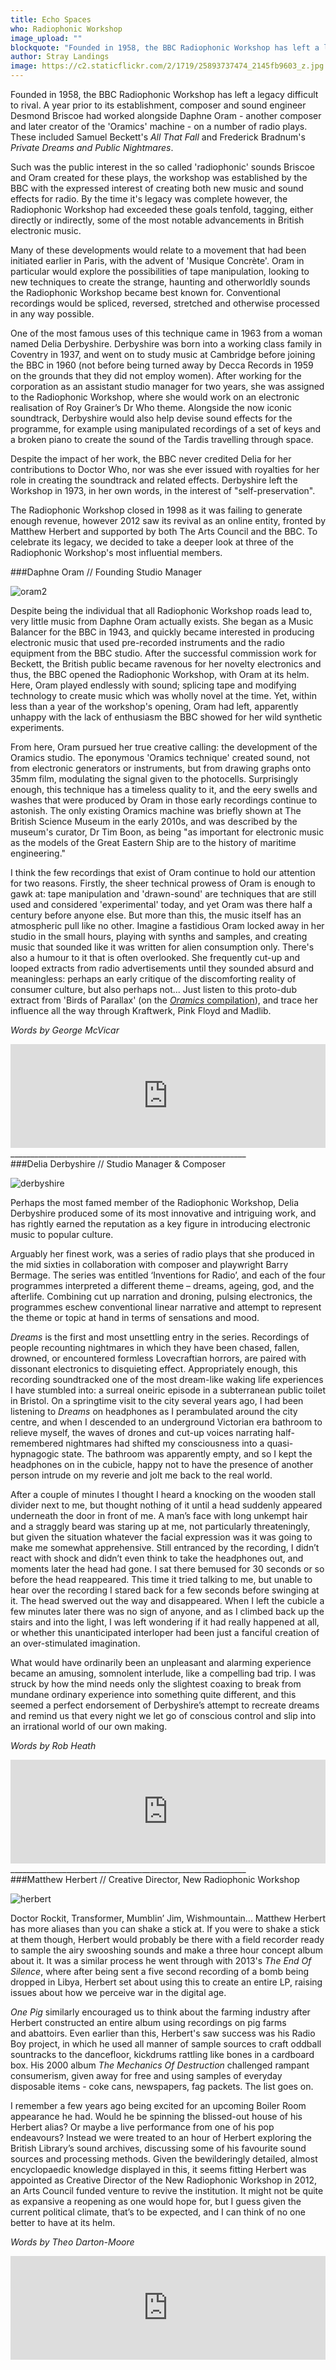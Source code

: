 ```yaml
---
title: Echo Spaces
who: Radiophonic Workshop
image_upload: ""
blockquote: "Founded in 1958, the BBC Radiophonic Workshop has left a legacy difficult to rival. A year prior to its establishment, composer and sound engineer Desmond Briscoe had worked alongside Daphne Oram, another composer and later creator of the 'Oramics' machine (arguably one of the world's first synthesisers) on a number of radio plays. These included Samuel Beckett's _All That Fall_ and  Frederick Bradnum's _Private Dreams and Public Nightmares_. "
author: Stray Landings
image: https://c2.staticflickr.com/2/1719/25893737474_2145fb9603_z.jpg
---
```

Founded in 1958, the BBC Radiophonic Workshop has left a legacy difficult to rival. A year prior to its establishment, composer and sound engineer Desmond Briscoe had worked alongside Daphne Oram - another composer and later creator of the 'Oramics' machine - on a number of radio plays. These included Samuel Beckett's _All That Fall_ and  Frederick Bradnum's _Private Dreams and Public Nightmares_. 

Such was the public interest in the so called 'radiophonic' sounds Briscoe and Oram created for these plays, the workshop was established by the BBC with the expressed interest of creating both new music and sound effects for radio. By the time it's legacy was complete however, the Radiophonic Workshop had exceeded these goals tenfold, tagging, either directly or indirectly, some of the most notable advancements in British electronic music. 

Many of these developments would relate to a movement that had been initiated earlier in Paris, with the advent of 'Musique Concrète'. Oram in particular would explore the possibilities of tape manipulation, looking to new techniques to create the strange, haunting and otherworldly sounds the Radiophonic Workshop became best known for. Conventional recordings would be spliced, reversed, stretched and otherwise processed in any way possible. 

One of the most famous uses of this technique came in 1963 from a woman named Delia Derbyshire. Derbyshire was born into a working class family in Coventry in 1937, and went on to study music at Cambridge before joining the BBC in 1960 (not before being turned away by Decca Records in 1959 on the grounds that they did not employ women). After working for the corporation as an assistant studio manager for two years, she was assigned to the Radiophonic Workshop, where she would work on an electronic realisation of Roy Grainer’s Dr Who theme. Alongside the now iconic soundtrack, Derbyshire would also help devise sound effects for the programme, for example using manipulated recordings of a set of keys and a broken piano to create the sound of the Tardis travelling through space.

Despite the impact of her work, the BBC never credited Delia for her contributions to Doctor Who, nor was she ever issued with royalties for her role in creating the soundtrack and related effects. Derbyshire left the Workshop in 1973, in her own words, in the interest of "self-preservation".

The Radiophonic Workshop closed in 1998 as it was failing to generate enough revenue, however 2012 saw its revival as an online entity, fronted by Matthew Herbert and supported by both The Arts Council and the BBC. To celebrate its legacy, we decided to take a deeper look at three of the Radiophonic Workshop's most influential members.

###Daphne Oram // Founding Studio Manager

![oram2](https://c2.staticflickr.com/2/1707/25909509633_2f393b2a49.jpg)

Despite being the individual that all Radiophonic Workshop roads lead to, very little music from Daphne Oram actually exists. She began as a Music Balancer for the BBC in 1943, and quickly became interested in producing electronic music that used pre-recorded instruments and the radio equipment from the BBC studio. After the successful commission work for Beckett, the British public became ravenous for her novelty electronics and thus, the BBC opened the Radiophonic Workshop, with Oram at its helm. Here, Oram played endlessly with sound; splicing tape and modifying technology to create music which was wholly novel at the time. Yet, within less than a year of the workshop's opening, Oram had left, apparently unhappy with the lack of enthusiasm the BBC showed for her wild synthetic experiments. 

From here, Oram pursued her true creative calling: the development of the Oramics studio. The eponymous 'Oramics technique' created sound, not from electronic generators or instruments, but from drawing graphs onto 35mm film, modulating the signal given to the photocells. Surprisingly enough, this technique has a timeless quality to it, and the eery swells and washes that were produced by Oram in those early recordings continue to astonish. The only existing Oramics machine was briefly shown at The British Science Museum in the early 2010s, and was described by the museum's curator, Dr Tim Boon, as being "as important for electronic music as the models of the Great Eastern Ship are to the history of maritime engineering." 

I think the few recordings that exist of Oram continue to hold our attention for two reasons. Firstly, the sheer technical prowess of Oram is enough to gawk at: tape manipulation and 'drawn-sound' are techniques that are still used and considered 'experimental' today, and yet Oram was there half a century before anyone else. But more than this, the music itself has an atmospheric pull like no other. Imagine a fastidious Oram locked away in her studio in the small hours, playing with synths and samples, and creating music that sounded like it was written for alien consumption only. There's also a humour to it that is often overlooked. She frequently cut-up and looped extracts from radio advertisements until they sounded absurd and meaningless: perhaps an early critique of the discomforting reality of consumer culture, but also perhaps not... Just listen to this proto-dub extract from 'Birds of Parallax' (on the [_Oramics_ compilation](http://daphneoram.bandcamp.com/album/oramics)), and trace her influence all the way through Kraftwerk, Pink Floyd and Madlib. 

_Words by George McVicar_

<iframe width="100%" height="166" scrolling="no" frameborder="no" src="https://w.soundcloud.com/player/?url=https%3A//api.soundcloud.com/tracks/197330239&color=ff5500&auto_play=false&hide_related=false&show_comments=true&show_user=true&show_reposts=false"></iframe>
___________________________________________________________<br>
###Delia Derbyshire  // Studio Manager & Composer 

![derbyshire](https://c2.staticflickr.com/2/1568/26415244922_427de9db47_b.jpg)

Perhaps the most famed member of the Radiophonic Workshop, Delia Derbyshire produced some of its most innovative and intriguing work, and has rightly earned the reputation as a key figure in introducing electronic music to popular culture. 

Arguably her finest work, was a series of radio plays that she produced in the mid sixties in collaboration with composer and playwright Barry Bermage. The series was entitled ‘Inventions for Radio’, and each of the four programmes interpreted a different theme – dreams, ageing, god, and the afterlife. Combining cut up narration and droning, pulsing electronics, the programmes eschew conventional linear narrative and attempt to represent the theme or topic at hand in terms of sensations and mood. 

_Dreams_ is the first and most unsettling entry in the series. Recordings of people recounting nightmares in which they have been chased, fallen, drowned, or encountered formless Lovecraftian horrors, are paired with dissonant electronics to disquieting effect. Appropriately enough, this recording soundtracked one of the most dream-like waking life experiences I have stumbled into: a surreal oneiric episode in a subterranean public toilet in Bristol. On a springtime visit to the city several years ago, I had been listening to _Dreams_ on headphones as I perambulated around the city centre, and when I descended to an underground Victorian era bathroom to relieve myself, the waves of drones and cut-up voices narrating half-remembered nightmares had shifted my consciousness into a quasi-hypnagogic state. The bathroom was apparently empty, and so I kept the headphones on in the cubicle, happy not to have the presence of another person intrude on my reverie and jolt me back to the real world.

After a couple of minutes I thought I heard a knocking on the wooden stall divider next to me, but thought nothing of it until a head suddenly appeared underneath the door in front of me. A man’s face with long unkempt hair and a straggly beard was staring up at me, not particularly threateningly, but given the situation whatever the facial expression was it was going to make me somewhat apprehensive. Still entranced by the recording, I didn’t react with shock and didn’t even think to take the headphones out, and moments later the head had gone. I sat there bemused for 30 seconds or so before the head reappeared. This time it tried talking to me, but unable to hear over the recording I stared back for a few seconds before swinging at it. The head swerved out the way and disappeared. When I left the cubicle a few minutes later there was no sign of anyone, and as I climbed back up the stairs and into the light, I was left wondering if it had really happened at all, or whether this unanticipated interloper had been just a fanciful creation of an over-stimulated imagination. 

What would have ordinarily been an unpleasant and alarming experience became an amusing, somnolent interlude, like a compelling bad trip. I was struck by how the mind needs only the slightest coaxing to break from mundane ordinary experience into something quite different, and this seemed a perfect endorsement of Derbyshire’s attempt to recreate dreams and remind us that every night we let go of conscious control and slip into an irrational world of our own making.

_Words by Rob Heath_

<iframe width="100%" height="166" scrolling="no" frameborder="no" src="https://w.soundcloud.com/player/?url=https%3A//api.soundcloud.com/tracks/5300331&color=ff5500&auto_play=false&hide_related=false&show_comments=true&show_user=true&show_reposts=false"></iframe>
___________________________________________________________<br>
###Matthew Herbert // Creative Director, New Radiophonic Workshop 

![herbert](https://c2.staticflickr.com/2/1709/26415245172_0ec2912d81_b.jpg)

Doctor Rockit, Transformer, Mumblin’ Jim, Wishmountain... Matthew Herbert has more aliases than you can shake a stick at. If you were to shake a stick at them though, Herbert would probably be there with a field recorder ready to sample the airy swooshing sounds and make a three hour concept album about it. It was a similar process he went through with 2013's _The End Of Silence_, where after being sent a five second recording of a bomb being dropped in Libya, Herbert set about using this to create an entire LP, raising issues about how we perceive war in the digital age.

_One Pig_ similarly encouraged us to think about the farming industry after Herbert constructed an entire album using recordings on pig farms and abattoirs. Even earlier than this, Herbert's saw success was his Radio Boy project, in which he used all manner of sample sources to craft oddball sountracks to the dancefloor, kickdrums rattling like bones in a cardboard box. His 2000 album _The Mechanics Of Destruction_ challenged rampant consumerism, given away for free and using samples of everyday disposable items - coke cans, newspapers, fag packets. The list goes on. 

I remember a few years ago being excited for an upcoming Boiler Room appearance he had. Would he be spinning the blissed-out house of his Herbert alias? Or maybe a live performance from one of his pop endeavours? Instead we were treated to an hour of Herbert exploring the British Library’s sound archives, discussing some of his favourite sound sources and processing methods. Given the bewilderingly detailed, almost encyclopaedic knowledge displayed in this, it seems fitting Herbert was appointed as Creative Director of the New Radiophonic Workshop in 2012, an Arts Council funded venture to revive the institution. It might not be quite as expansive a reopening as one would hope for, but I guess given the current political climate, that’s to be expected, and I can think of no one better to have at its helm. 

_Words by Theo Darton-Moore_

<iframe width="100%" height="166" scrolling="no" frameborder="no" src="https://w.soundcloud.com/player/?url=https%3A//api.soundcloud.com/tracks/147243281&color=ff5500&auto_play=false&hide_related=false&show_comments=true&show_user=true&show_reposts=false"></iframe>